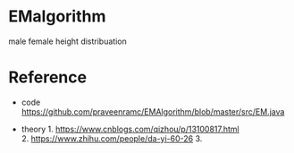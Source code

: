 <!--
 * @Author: hy
 * @Date: 2020-10-16 13:14:07
 * @LastEditTime: 2020-10-16 14:47:00
 * @LastEditors: Please set LastEditors
 * @Description: In User Settings Edit
 * @FilePath: /EMalgorithm/README.md
-->
# EMalgorithm

male  female  height  distribuation

# Reference
- code   https://github.com/praveenramc/EMAlgorithm/blob/master/src/EM.java  


- theory 1. https://www.cnblogs.com/qizhou/p/13100817.html  
        2. https://www.zhihu.com/people/da-yi-60-26
        3. 
